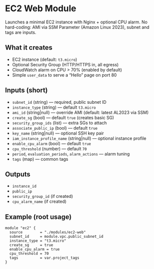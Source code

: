 # EC2 Web Module

Launches a minimal EC2 instance with Nginx + optional CPU alarm. 
No hard-coding: AMI via SSM Parameter (Amazon Linux 2023), subnet and tags are inputs.

## What it creates
- EC2 instance (default: `t3.micro`)
- Optional Security Group (HTTP/HTTPS in, all egress)
- CloudWatch alarm on CPU > 70% (enabled by default)
- Simple `user_data` to serve a “Hello” page on port 80

## Inputs (short)
- `subnet_id` (string) — required, public subnet ID
- `instance_type` (string) — default `t3.micro`
- `ami_id` (string|null) — override AMI (default: latest AL2023 via SSM)
- `create_sg` (bool) — default `true` (creates basic SG)
- `security_group_ids` (list) — extra SGs to attach
- `associate_public_ip` (bool) — default `true`
- `key_name` (string|null) — optional SSH key pair
- `iam_instance_profile_name` (string|null) — optional instance profile
- `enable_cpu_alarm` (bool) — default `true`
- `cpu_threshold` (number) — default `70`
- `period`, `evaluation_periods`, `alarm_actions` — alarm tuning
- `tags` (map) — common tags

## Outputs
- `instance_id`
- `public_ip`
- `security_group_id` (if created)
- `cpu_alarm_name` (if created)

## Example (root usage)
```hcl
module "ec2" {
  source        = "./modules/ec2-web"
  subnet_id     = module.vpc.public_subnet_id
  instance_type = "t3.micro"
  create_sg     = true
  enable_cpu_alarm = true
  cpu_threshold = 70
  tags          = var.project_tags
}
